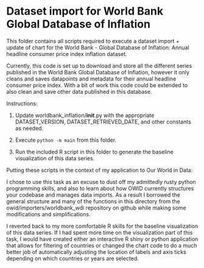 
# Dataset import for World Bank Global Database of Inflation

This folder contains all scripts required to execute a dataset import + update of chart for the World Bank - Global Database of Inflation: Annual headline consumer price index inflation dataset. 

Currently, this code is set up to download and store all the different series published in the World Bank Global Database of Inflation, however it only cleans and saves datapoints and metadata for their annual headline consumer price index. With a bit of work this code could be extended to also clean and save other data published in this database. 

Instructions:

1. Update worldbank_inflation/__init__.py with the appropriate DATASET_VERSION, DATASET_RETRIEVED_DATE, and other constants as needed.

2. Execute `python -m main` from this folder.

3. Run the included R script in this folder to generate the baseline visualization of this data series. 

Putting these scripts in the context of my application to Our World in Data:

I chose to use this task as an excuse to dust off my admittedly rusty python programming skills, and also to learn about how OWID currently structures your codebase and manages data imports. As a result I borrowed the general structure and many of the functions in this directory from the owid/importers/worldbank_wdi repository on github while making some modifications and simplifications. 

I reverted back to my more comfortable R skills for the baseline visualization of this data series. If I had spent more time on the visualization part of this task, I would have created either an interactive R shiny or python application that allows for filtering of countries or changed the chart code to do a much better job of automatically adjusting the location of labels and axis ticks depending on which countries or years are selected. 

